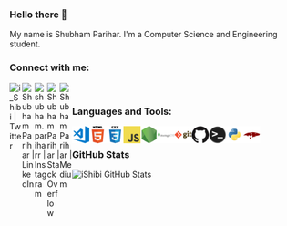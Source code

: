 ### Hello there 👋

My name is Shubham Parihar. I'm a Computer Science and Engineering student.

### Connect with me:

[<img align="left" alt="i_Shibi | Twitter" width="22px" src="https://simpleicons.org/icons/twitter.svg" />][twitter]
[<img align="left" alt="Shubham Parihar | LinkedIn" width="22px" src="https://simpleicons.org/icons/linkedin.svg" />][linkedin]
[<img align="left" alt="shubham.pariharr | Instagram" width="22px" src="https://simpleicons.org/icons/instagram.svg" />][instagram]
[<img align="left" alt="Shubham Parihar | Stack Overflow" width="22px" src="https://simpleicons.org/icons/stackoverflow.svg" />][stack overflow]
[<img align="left" alt="Shubham Parihar | Medium" width="22px" src="https://simpleicons.org/icons/medium.svg" />][medium]

<br />

### Languages and Tools:

<img align="left" alt="Visual Studio Code" width="30px" src="https://raw.githubusercontent.com/github/explore/80688e429a7d4ef2fca1e82350fe8e3517d3494d/topics/visual-studio-code/visual-studio-code.png" />
<img align="left" alt="HTML5" width="30px" src="https://raw.githubusercontent.com/github/explore/80688e429a7d4ef2fca1e82350fe8e3517d3494d/topics/html/html.png" />
<img align="left" alt="CSS3" width="30px" src="https://raw.githubusercontent.com/github/explore/80688e429a7d4ef2fca1e82350fe8e3517d3494d/topics/css/css.png" />
<img align="left" alt="JavaScript" width="30px" src="https://raw.githubusercontent.com/github/explore/80688e429a7d4ef2fca1e82350fe8e3517d3494d/topics/javascript/javascript.png" />
<img align="left" alt="Node.js" width="30px" src="https://raw.githubusercontent.com/github/explore/80688e429a7d4ef2fca1e82350fe8e3517d3494d/topics/nodejs/nodejs.png" />
<img align="left" alt="MongoDB" width="30px" src="https://raw.githubusercontent.com/github/explore/80688e429a7d4ef2fca1e82350fe8e3517d3494d/topics/mongodb/mongodb.png" />
<img align="left" alt="Git" width="30px" src="https://raw.githubusercontent.com/github/explore/80688e429a7d4ef2fca1e82350fe8e3517d3494d/topics/git/git.png" />
<img align="left" alt="GitHub" width="30px" src="https://raw.githubusercontent.com/github/explore/78df643247d429f6cc873026c0622819ad797942/topics/github/github.png" />
<img align="left" alt="Terminal" width="30px" src="https://raw.githubusercontent.com/github/explore/80688e429a7d4ef2fca1e82350fe8e3517d3494d/topics/terminal/terminal.png" />
<img align="left" alt="Python" width="30px" src="https://raw.githubusercontent.com/github/explore/80688e429a7d4ef2fca1e82350fe8e3517d3494d/topics/python/python.png" />
<img align="left" alt="Mongoose" width="30px" src="https://raw.githubusercontent.com/github/explore/80688e429a7d4ef2fca1e82350fe8e3517d3494d/topics/mongoose/mongoose.png" />

<br />

### GitHub Stats

<img align="left" alt="iShibi GitHub Stats" src="https://github-readme-stats.ishibi.vercel.app/api?username=iShibi&show_icons=true&hide_border=true" />

<!-- Links -->
[twitter]: https://twitter.com/i_Shibi
[instagram]: https://www.instagram.com/shubham.pariharr/
[linkedin]: https://www.linkedin.com/in/shubhamparihar202/
[stack overflow]: https://stackoverflow.com/users/13809941/shubham-parihar?tab=profile
[medium]: https://medium.com/@shubhamparihar
